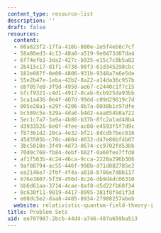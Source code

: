 ```yaml
---
content_type: resource-list
description: ''
draft: false
resources:
  content:
  - 60a823f2-17fa-416b-880e-2e5f4eb8c7cf
  - 58a86ed3-4c13-48a0-a519-9e0473d87da4
  - 6f74efb1-3da2-427c-b935-e15c7c0b5a82
  - 2b415c17-d1f1-4738-98f3-61d345298cbc
  - 182e087f-0e00-4806-931b-9348a7e6e5de
  - 55e2b47e-1eba-42b2-8a22-a14da36c957b
  - ebf057e0-3f9d-4958-ae67-c2440c1f7c15
  - bfcf9321-c4d1-4917-8cab-6cb925da93bb
  - 5ca1a436-0e4f-407d-99dd-c09d29019c7d
  - 005e28a1-e29f-4206-8b7a-8038b1c97dfe
  - bc589c5e-529a-4da6-b4d2-eaa854b8a722
  - 5ec1c7a7-3a9a-4b86-b37b-8fc2a1ad48b4
  - d3933526-6e0f-4fee-ac08-e4593f5f7d9c
  - fb7361d2-20ca-4e32-bf21-8dcd57bec816
  - 45d3505b-c70c-4604-8632-d47e86bf4b07
  - 3bc5018e-3f49-4d73-8674-cc9702fd53bb
  - 70d0c768-fb84-4ebf-b02f-0a60fee7ffd8
  - af1f563b-4c24-46ca-9cca-2228a296b306
  - 9af88794-ac55-446f-998b-d71d882785e2
  - ea2146e7-2fbf-4f4a-a018-b786e7d0b117
  - 676e3807-5f39-456d-8c26-db9d4dc06310
  - bb6d61aa-3714-4cae-8af8-d5d22fb68f34
  - 0c630f11-9019-4417-8995-381f8f9d1f3d
  - e08dc5e2-daa8-4405-8934-2f908257abeb
  website: relativistic-quantum-field-theory-i
title: Problem Sets
uid: ee707987-2bcb-44d4-a746-487a659ba513
---
```

